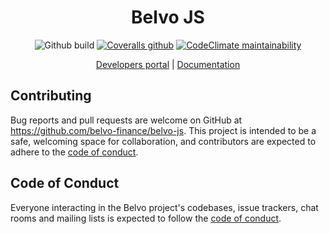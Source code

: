 <h1 align="center">Belvo JS</h1>
<p align="center">
    <img alt="Github build" src="https://img.shields.io/github/workflow/status/belvo-finance/belvo-js/Tests?style=for-the-badge">
    <a href="https://coveralls.io/github/belvo-finance/belvo-js"><img alt="Coveralls github" src="https://img.shields.io/coveralls/github/belvo-finance/belvo-js?style=for-the-badge"></a>
    <a href="https://codeclimate.com/github/belvo-finance/belvo-js"><img alt="CodeClimate maintainability" src="https://img.shields.io/codeclimate/maintainability/belvo-finance/belvo-js?style=for-the-badge"></a>
</p>
<p align="center"><a href="https://developers.belvo.co">Developers portal</a> | <a href="https://belvo-finance.github.io/belvo-js">Documentation</a></p>


## Contributing

Bug reports and pull requests are welcome on GitHub at https://github.com/belvo-finance/belvo-js. This project is intended to be a safe, welcoming space for collaboration, and contributors are expected to adhere to the [code of conduct](https://github.com/belvo-finance/belvo-js/blob/master/CODE_OF_CONDUCT.md).


## Code of Conduct

Everyone interacting in the Belvo project's codebases, issue trackers, chat rooms and mailing lists is expected to follow the [code of conduct](https://github.com/belvo-finance/belvo-js/blob/master/CODE_OF_CONDUCT.md).
